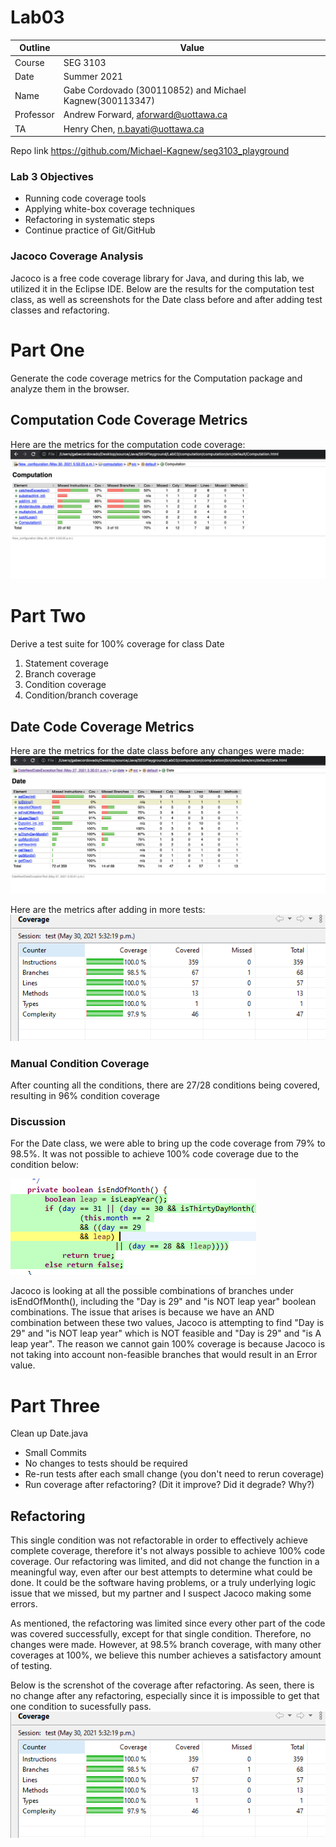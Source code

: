 # Lab03
| Outline | Value |
| --- | --- |
| Course | SEG 3103 |
| Date | Summer 2021 |
| Name | Gabe Cordovado (300110852) and Michael Kagnew(300113347)  |
| Professor | Andrew Forward, aforward@uottawa.ca |
| TA | Henry Chen, n.bayati@uottawa.ca |

Repo link https://github.com/Michael-Kagnew/seg3103_playground

### Lab 3 Objectives
- Running code coverage tools
- Applying white-box coverage techniques 
- Refactoring in systematic steps 
- Continue practice of Git/GitHub

### Jacoco Coverage Analysis
Jacoco is a free code coverage library for Java, and during this lab, we utilized it in the Eclipse IDE. Below are the results for the computation test class, as well as screenshots for the Date class before and after adding test classes and refactoring.

# Part One
Generate the code coverage metrics for the Computation package and analyze them in the browser. 

## Computation Code Coverage Metrics

Here are the metrics for the computation code coverage:
![image](./assets/computation_coverage.png)

# Part Two
Derive a test suite for 100% coverage for class Date

1. Statement coverage
2. Branch coverage
3. Condition coverage
4. Condition/branch coverage

## Date Code Coverage Metrics
Here are the metrics for the date class before any changes were made:
![image](./assets/date_before_tests.png)

Here are the metrics after adding in more tests: 
![image](./assets/Lab3AddedTestsCoverage.png)

### Manual Condition Coverage
After counting all the conditions, there are 27/28 conditions being covered, resulting in 96% condition coverage

### Discussion
For the Date class, we were able to bring up the code coverage from 79% to 98.5%. It was not possible to achieve 100% code coverage due to the condition below:

![image](./assets/FailedCondition.png)

Jacoco is looking at all the possible combinations of branches under isEndOfMonth(), including the "Day is 29" and "is NOT leap year" boolean combinations. The issue that arises is because we have an AND combination between these two values, Jacoco is attempting to find "Day is 29" and "is NOT leap year" which is NOT feasible and "Day is 29" and "is A leap year". The reason we cannot gain 100% coverage is because Jacoco is not taking into account non-feasible branches that would result in an Error value.

# Part Three
Clean up Date.java

- Small Commits
- No changes to tests should be required
- Re-run tests after each small change (you don't need to rerun coverage)
- Run coverage after refactoring? (Dit it improve? Did it degrade? Why?)

## Refactoring
This single condition was not refactorable in order to effectively achieve complete coverage, therefore it's not always possible to achieve 100% code coverage. Our refactoring was limited, and did not change the function in a meaningful way, even after our best attempts to determine what could be done. It could be the software having problems, or a truly underlying logic issue that we missed, but my partner and I suspect Jacoco making some errors.

As mentioned, the refactoring was limited since every other part of the code was covered successfully, except for that single condition. Therefore, no changes were made. However, at 98.5% branch coverage, with many other coverages at 100%, we believe this number achieves a satisfactory amount of testing. 

Below is the screnshot of the coverage after refactoring. As seen, there is no change after any refactoring, especially since it is impossible to get that one condition to sucessfully pass.
![image](./assets/Lab3AddedTestsCoverage.png)
